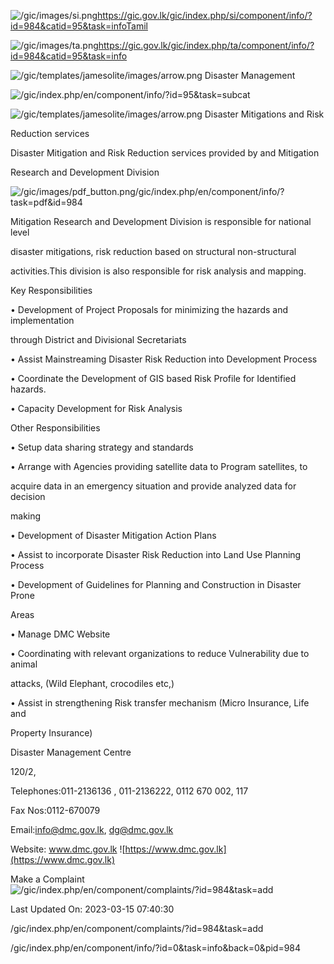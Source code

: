 <!-- Source: https://gic.gov.lk/gic/index.php/en/component/info/?id=984&catid=95&task=info -->

![/gic/images/si.png](/gic/images/si.png)https://gic.gov.lk/gic/index.php/si/component/info/?id=984&catid=95&task=infoTamil

![/gic/images/ta.png](/gic/images/ta.png)https://gic.gov.lk/gic/index.php/ta/component/info/?id=984&catid=95&task=info

![/gic/templates/jamesolite/images/arrow.png](/gic/templates/jamesolite/images/arrow.png) Disaster Management

![/gic/index.php/en/component/info/?id=95&task=subcat](/gic/index.php/en/component/info/?id=95&task=subcat)

![/gic/templates/jamesolite/images/arrow.png](/gic/templates/jamesolite/images/arrow.png) Disaster Mitigations and Risk

Reduction services

Disaster Mitigation and Risk Reduction services provided by and Mitigation

Research and Development Division

![/gic/images/pdf_button.png](/gic/images/pdf_button.png)/gic/index.php/en/component/info/?task=pdf&id=984

Mitigation Research and Development Division is responsible for national level

disaster mitigations, risk reduction based on structural non-structural

activities.This division is also responsible for risk analysis and mapping.

Key Responsibilities

• Development of Project Proposals for minimizing the hazards and implementation

through District and Divisional Secretariats

• Assist Mainstreaming Disaster Risk Reduction into Development Process

• Coordinate the Development of GIS based Risk Profile for Identified hazards.

• Capacity Development for Risk Analysis

Other Responsibilities

• Setup data sharing strategy and standards

• Arrange with Agencies providing satellite data to Program satellites, to

acquire data in an emergency situation and provide analyzed data for decision

making

• Development of Disaster Mitigation Action Plans

• Assist to incorporate Disaster Risk Reduction into Land Use Planning Process

• Development of Guidelines for Planning and Construction in Disaster Prone

Areas

• Manage DMC Website

• Coordinating with relevant organizations to reduce Vulnerability due to animal

attacks, (Wild Elephant, crocodiles etc,)

• Assist in strengthening Risk transfer mechanism (Micro Insurance, Life and

Property Insurance)

Disaster Management Centre

120/2,

Telephones:011-2136136 , 011-2136222, 0112 670 002, 117

Fax Nos:0112-670079

Email:info@dmc.gov.lk, dg@dmc.gov.lk

Website: www.dmc.gov.lk ![https://www.dmc.gov.lk](https://www.dmc.gov.lk)

Make a Complaint ![/gic/index.php/en/component/complaints/?id=984&task=add](/gic/index.php/en/component/complaints/?id=984&task=add)

Last Updated On: 2023-03-15 07:40:30

/gic/index.php/en/component/complaints/?id=984&task=add

/gic/index.php/en/component/info/?id=0&task=info&back=0&pid=984